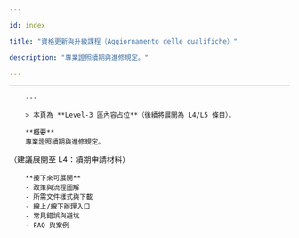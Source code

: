 ---
id: index
title: "資格更新與升級課程（Aggiornamento delle qualifiche）"
description: "專業證照續期與進修規定。"
---

---
        ---

        > 本頁為 **Level‑3 區內容占位**（後續將展開為 L4/L5 條目）。

        **概要**
        專業證照續期與進修規定。
（建議展開至 L4：續期申請材料）

        **接下來可展開**
        - 政策與流程圖解
        - 所需文件樣式與下載
        - 線上/線下辦理入口
        - 常見錯誤與避坑
        - FAQ 與案例
